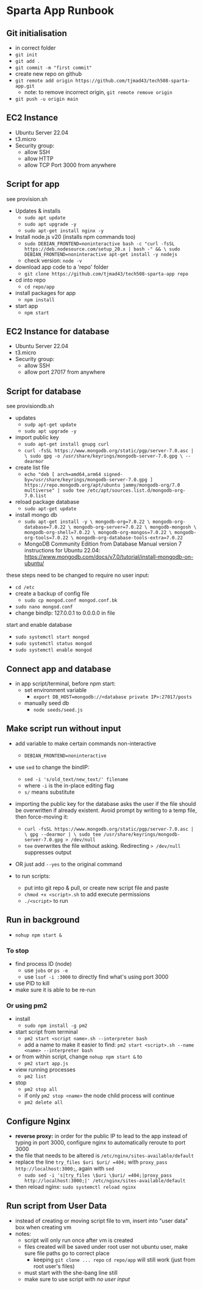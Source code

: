 # Sparta App Runbook

## Git initialisation
- in correct folder
- `git init`
- `git add .`
- `git commit -m "first commit"`
- create new repo on github
- `git remote add origin https://github.com/tjmad43/tech508-sparta-app.git`
  - note: to remove incorrect origin, `git remote remove origin`
- `git push -u origin main`

## EC2 Instance
- Ubuntu Server 22.04
- t3.micro
- Security group:
  - allow SSH
  - allow HTTP
  - allow TCP Port 3000 from anywhere

## Script for app
see provision.sh

- Updates & installs
  - `sudo apt update`
  - `sudo apt upgrade -y`
  - `sudo apt-get install nginx -y`
- Install node.js v20 (installs npm commands too)
  - `sudo DEBIAN_FRONTEND=noninteractive bash -c "curl -fsSL https://deb.nodesource.com/setup_20.x | bash -" && \
sudo DEBIAN_FRONTEND=noninteractive apt-get install -y nodejs`
  - check version: `node -v`
- download app code to a 'repo' folder
  - `git clone https://github.com/tjmad43/tech508-sparta-app repo`
- cd into repo
  - `cd repo/app`
- install packages for app
  - `npm install`
- start app
  - `npm start`



## EC2 Instance for database
- Ubuntu Server 22.04
- t3.micro
- Security group:
  - allow SSH
  - allow port 27017 from anywhere

## Script for database
see provisiondb.sh

- updates
  - `sudp apt-get update`
  - `sudo apt upgrade -y`
- import public key
  - `sudo apt-get install gnupg curl`
  - `curl -fsSL https://www.mongodb.org/static/pgp/server-7.0.asc | \
   sudo gpg -o /usr/share/keyrings/mongodb-server-7.0.gpg \
   --dearmor`
- create list file
  - `echo "deb [ arch=amd64,arm64 signed-by=/usr/share/keyrings/mongodb-server-7.0.gpg ] https://repo.mongodb.org/apt/ubuntu jammy/mongodb-org/7.0 multiverse" | sudo tee /etc/apt/sources.list.d/mongodb-org-7.0.list`
- reload package database
  - `sudo apt-get update`
- install mongo db
  - `sudo apt-get install -y \
   mongodb-org=7.0.22 \
   mongodb-org-database=7.0.22 \
   mongodb-org-server=7.0.22 \
   mongodb-mongosh \
   mongodb-org-shell=7.0.22 \
   mongodb-org-mongos=7.0.22 \
   mongodb-org-tools=7.0.22 \
   mongodb-org-database-tools-extra=7.0.22`
  - MongoDB Community Edition from Database Manual version 7 instructions for Ubuntu 22.04: https://www.mongodb.com/docs/v7.0/tutorial/install-mongodb-on-ubuntu/

these steps need to be changed to require no user input:
- `cd /etc`
- create a backup of config file
  - `sudo cp mongod.conf mongod.conf.bk`
- `sudo nano mongod.conf`
- change bindIp: 127.0.0.1 to 0.0.0.0 in file

start and enable database
- `sudo systemctl start mongod`
- `sudo systemctl status mongod`
- `sudo systemctl enable mongod`



## Connect app and database
- in app script/terminal, before npm start:
  - set environment variable
    - `export DB_HOST=mongodb://<database private IP>:27017/posts`
  - manually seed db
    - `node seeds/seed.js`


## Make script run without input
- add variable to make certain commands non-interactive
  - `DEBIAN_FRONTEND=noninteractive`
- use `sed` to change the bindIP:
  - `sed -i 's/old_text/new_text/' filename`
  - where `-i` is the in-place editing flag
  - `s/` means substitute
- importing the public key for the database asks the user if the file should be overwritten if already existent. Avoid prompt by writing to a temp file, then force-moving it:
  - `curl -fsSL https://www.mongodb.org/static/pgp/server-7.0.asc | \
gpg --dearmor | \
sudo tee /usr/share/keyrings/mongodb-server-7.0.gpg > /dev/null`
  - `tee` overwrites the file without asking. Redirecting `> /dev/null` suppresses output
- OR just add `--yes` to the original command

- to run scripts:
  - put into git repo & pull, or create new script file and paste
  - `chmod +x <script>.sh` to add execute permissions
  - `./<script>` to run


## Run in background
- `nohup npm start &`

### To stop
- find process ID (node)
  - use `jobs` or `ps -e`
  - use `lsof -i :3000` to directly find what's using port 3000
- use PID to kill
- make sure it is able to be re-run

### Or using pm2
- install
  - `sudo npm install -g pm2`
- start script from terminal
  - `pm2 start <script name>.sh --interpreter bash`
  - add a name to make it easier to find: `pm2 start <script>.sh --name <name> --interpreter bash`
- or from within script, change `nohup npm start &` to
  - `pm2 start app.js`
- view running processes
  - `pm2 list`
- stop
  - `pm2 stop all`
  - if only `pm2 stop <name>` the node child process will continue 
  - `pm2 delete all` 

 
 ## Configure Nginx
- **reverse proxy:** in order for the public IP to lead to the app instead of typing in port 3000, configure nginx to automatically reroute to port 3000
- the file that needs to be altered is `/etc/nginx/sites-available/default`
- replace the line `try_files $uri $uri/ =404;` with `proxy_pass http://localhost:3000;`, again with `sed`
  - `sudo sed -i 's|try_files \$uri \$uri/ =404;|proxy_pass http://localhost:3000;|' /etc/nginx/sites-available/default`
 - then reload nginx: `sudo systemctl reload nginx`


## Run script from User Data
- instead of creating or moving script file to vm, insert into "user data" box when creating vm
- notes:
  - script will only run once after vm is created
  - files created will be saved under root user not ubuntu user, make sure file paths go to correct place
    - keeping `git clone ... repo` `cd repo/app` will still work (just from root user's files)
  - must start with the she-bang line still
  - make sure to use script with _no user input_

